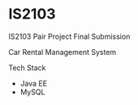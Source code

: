 # IS2103
IS2103 Pair Project Final Submission

Car Rental Management System

Tech Stack
- Java EE
- MySQL
